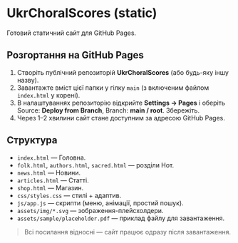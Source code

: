 # UkrChoralScores (static)

Готовий статичний сайт для GitHub Pages.

## Розгортання на GitHub Pages
1. Створіть публічний репозиторій **UkrChoralScores** (або будь-яку іншу назву).
2. Завантажте вміст цієї папки у гілку `main` (з включеним файлом `index.html` у корені).
3. В налаштуваннях репозиторію відкрийте **Settings → Pages** і оберіть
   Source: **Deploy from Branch**, Branch: **main / root**. Збережіть.
4. Через 1–2 хвилини сайт стане доступним за адресою GitHub Pages.

## Структура
- `index.html` — Головна.
- `folk.html`, `authors.html`, `sacred.html` — розділи Нот.
- `news.html` — Новини.
- `articles.html` — Статті.
- `shop.html` — Магазин.
- `css/styles.css` — стилі + адаптив.
- `js/app.js` — скрипти (меню, анімації, простий пошук).
- `assets/img/*.svg` — зображення-плейсхолдери.
- `assets/sample/placeholder.pdf` — приклад файлу для завантаження.

> Всі посилання відносні — сайт працює одразу після завантаження.
